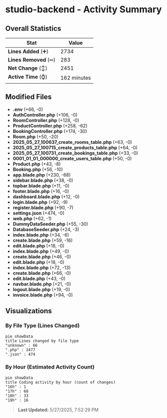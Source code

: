 # studio-backend - Activity Summary 

## Overall Statistics

| Stat                   | Value                                                             |
| ---------------------- | ----------------------------------------------------------------- |
| **Lines Added** (➕)   | 2734                                          |
| **Lines Removed** (➖) | 283                                        |
| **Net Change** (↕)    | 2451                |
| **Active Time** (⌚)   | 162 minutes |


## Modified Files
- **.env** (+66, -0)
- **AuthController.php** (+106, -0)
- **RoomController.php** (+128, -0)
- **ProductController.php** (+258, -62)
- **BookingController.php** (+174, -30)
- **Room.php** (+50, -20)
- **2025_05_27_100637_create_rooms_table.php** (+63, -0)
- **2025_05_27_100715_create_products_table.php** (+64, -0)
- **2025_05_27_100731_create_bookings_table.php** (+33, -0)
- **0001_01_01_000000_create_users_table.php** (+50, -0)
- **Product.php** (+43, -8)
- **Booking.php** (+56, -10)
- **app.blade.php** (+230, -68)
- **sidebar.blade.php** (+38, -0)
- **topbar.blade.php** (+11, -0)
- **footer.blade.php** (+16, -0)
- **dashboard.blade.php** (+12, -0)
- **login.blade.php** (+92, -9)
- **register.blade.php** (+90, -7)
- **settings.json** (+474, -0)
- **web.php** (+62, -1)
- **DummyDataSeeder.php** (+55, -30)
- **DatabaseSeeder.php** (+24, -3)
- **index.blade.php** (+34, -6)
- **create.blade.php** (+59, -16)
- **edit.blade.php** (+18, -0)
- **index.blade.php** (+49, -0)
- **create.blade.php** (+46, -0)
- **edit.blade.php** (+18, -0)
- **index.blade.php** (+72, -13)
- **create.blade.php** (+66, -0)
- **edit.blade.php** (+43, -0)
- **navbar.blade.php** (+21, -0)
- **logout.blade.php** (+19, -0)
- **invoice.blade.php** (+94, -0)

## Visualizations

### By File Type (Lines Changed)

```mermaid
pie showData
title Lines changed by file type
"unknown" : 66
".php" : 2477
".json" : 474
```

### By Hour (Estimated Activity Count)

```mermaid
pie showData
title Coding activity by hour (count of changes)
"16h" : 1
"17h" : 68
"18h" : 33
"19h" : 16
```


> **Last Updated:** 5/27/2025, 7:52:29 PM